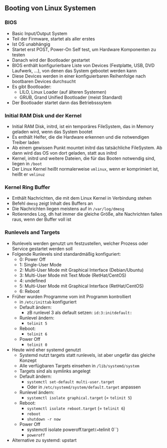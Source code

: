 ## Booting von Linux Systemen

### BIOS 

- Basic Input/Output System
- Teil der Firmware, startet als aller erstes
- Ist OS unabhängig
- Startet erst POST, Power-On Self test, um Hardware Komponenten zu testen
- Danach wird der Bootloader gestartet
- BIOS enthält konfigurierbare Liste von Devices (Festplatte, USB, DVD Laufwerk, ...), von denen das System gebootet werden kann
- Diese Devices werden in einer konfiguierbaren Reihenfolge nach bootbaren Devices durchsucht
- Es gibt Bootloader:
  - LILO, Linux Loader (auf älteren Systemen)
  - GRUB, Grand Unified Bootloader (meist Standard)
- Der Bootloader startet dann das Betriebsssytem


### Initial RAM Disk und der Kernel

- Initial RAM Disk, initrd, ist ein temporäres FileSystem, das in Memory geladen wird, wenn das System bootet
- Es enthält Helfer, die die Hardware erkennen und die notwendigen Treiber laden
- Ab einem gewissen Punkt mountet initrd das tatsächliche FileSystem. Ab dann wird das OS von dort geladen, statt aus initrd
- Kernel, initrd und weitere Dateien, die für das Booten notwendig sind, liegen in ``/boot``
- Der Linux Kernel heißt normalerweise ``vmlinux``, wenn er komprimiert ist, heißt er ``vmlinuz``


### Kernel Ring Buffer

- Enthält Nachrichten, die mit dem Linux Kernel in Verbindung stehen
- Befehl ``dmesg`` zeigt Inhalt des Buffers an
- Die Nachrichten liegen meistens auf in ``/var/log/dmesg``
- Rotierendes Log, dh hat immer die gleiche Größe, alte Nachrichten fallen raus, wenn der Buffer voll ist


### Runlevels and Targets

- Runlevels werden genutzt um festzustellen, welcher Prozess oder Service gestartet werden soll
- Folgende Runlevels sind standardmäßig konfiguriert:
  - 0: Power Off
  - 1: Single-User Mode
  - 2: Multi-User Mode mit Graphical Interface (Debian/Ubuntu)
  - 3: Multi-User Mode mit Text Mode (RetHat/CentOS)
  - 4: undefined
  - 5: Multi-User Mode mit Graphical Interface (RetHat/CentOS)
  - 6: Reboot
- Früher wurden Programme vom init Programm kontrolliert
  - in ``/etc/inittab`` konfiguriert
  - Default ändern: 
    - zB runlevel 3 als default setzen: ``id:3:initdefault:``
  - Runlevel ändern:
    - ``telinit 5``
  - Reboot:
    - ``telinit 6``
  - Power Off
    - ``telinit 0``
- Heute wird eher systemd genutzt
  - Systemd nutzt targets statt runlevels, ist aber ungefär das gleiche Konzept
  - Alle verfügbaren Targets einsehen in ``/lib/systemd/system``
  - Targets sind als symlinks angelegt
  - Default ändern: 
    - ``systemctl set-default multi-user.target``
    - Oder in ``/etc/systemd/system/default.target`` anpassen
  - Runlevel ändern:
    - ``systemctl isolate graphical.target`` (= ``telinit 5``)
  - Reboot:
    - ``systemctl isolate reboot.target`` (= ``telinit 6``)
    - ``reboot``
    - ``shutdown -r now``
  - Power Off
    - systemctl isolate poweroff.target`` (= ``telinit 0``)
    - ``poweroff``
- Alternative zu systemd: upstart
